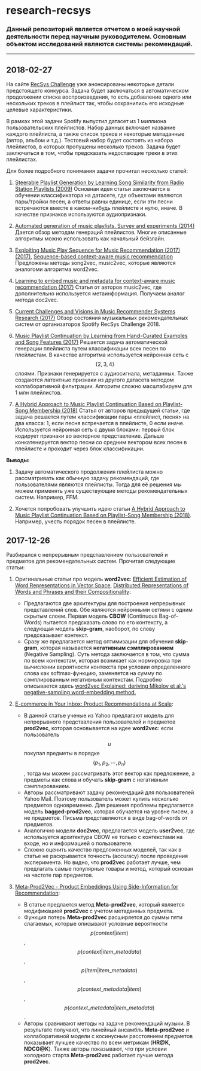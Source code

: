 # research-recsys

### Данный репозиторий является отчетом о моей научной деятельности перед научным руководителем. Основным объектом исследований являются **системы рекомендаций.**
---

## 2018-02-27

На сайте [RecSys Challenge](https://www.recsyschallenge.com/2018/) уже анонсированы некоторые детали предстоящего конкурса. Задача будет заключаться в автоматическом продолжении списка воспроизведения, то есть добавление одного или нескольких треков в плейлист так, чтобы сохранились его исходные целевые характеристики. 

В рамках этой задачи Spotify выпустил датасет из 1 миллиона пользовательских плейлистов. Набор данных включает название каждого плейлиста, а также список треков и некоторые метаданные (автор, альбом и т.д.). Тестовый набор будет состоять из набора плейлистов, в которых пропущены несколько треков. Задача будет заключаться в том, чтобы предсказать недостающие треки в этих плейлистах.

Для более подробного понимания задачи прочитал несколько статей:

1. [Steerable Playlist Generation by Learning Song Similarity from Radio Station Playlists (2009)](https://github.com/amirassov/research-recsys/tree/master/papers/https://github.com/amirassov/research-recsys/blob/master/papers/STEERABLE%20PLAYLIST%20GENERATION%20BY%20LEARNING%20SONG%20SIMILARITY%20FROM%20RADIO%20STATION%20PLAYLISTS%20(2009).pdf)
Основная идея статьи заключается в обучении классификатора на датасете, где объектами являются пары/тройки песен, а ответы равны единице, если эти песни встречаются вместе в каком-нибудь плейлисте и нулю, иначе. В качестве признаков используются аудиопризнаки. 

2. [Automated generation of music playlists. Survey and experiments (2014)](https://github.com/amirassov/research-recsys/blob/master/papers/Automated%20generation%20of%20music%20playlists.%20Survey%20and%20experiments%20(2014).pdf)
Дается обзор методам генераций плейлистов. Многие описанные алгоритмы можно использовать как начальный бейзлайн.

3. [Exploiting Music Play Sequence for Music Recommendation (2017) (2017)](https://github.com/amirassov/research-recsys/blob/master/papers/Exploiting%20Music%20Play%20Sequence%20for%20Music%20Recommendation%20(2017).pdf), [Sequence-based context-aware music recommendation](https://github.com/amirassov/research-recsys/blob/master/papers/Sequence-based%20context-aware%20music%20recommendation%20(2017).pdf)
Предложены методы song2vec, music2vec, которые являются аналогоми алгоритма word2vec.

4. [Learning to embed music and metadata for context-aware music recommendation (2017)](https://github.com/amirassov/research-recsys/blob/master/papers/Learning%20to%20embed%20music%20and%20metadata%20for%20context-aware%20music%20recommendation%20(2017).pdf)
Статья от авторов music2vec, где дополнительно используется метаинформация. Получаем аналог метода doc2vec.

5. [Current Challenges and Visions in Music Recommender Systems Research (2017)](https://github.com/amirassov/research-recsys/blob/master/papers/Current%20Challenges%20and%20Visions%20in%20Music%20Recommender%20Systems%20Research%20(2017).pdf)
Обзор состояния музыкальных рекомендательных систем от организаторов Spotify RecSys Challenge 2018.

6. [Music Playlist Continuation by Learning from Hand-Curated Examples and Song Features (2017)](https://github.com/amirassov/research-recsys/blob/master/papers/Music%20Playlist%20Continuation%20by%20Learning%20from%20Hand-Curated%20Examples%20and%20Song%20Features%20(2017).pdf)
Решается задача автоматической генерации плейлиста путем классификации всех песен по плейлистам. В качестве алгоритма используется нейронная сеть с $$\{2, 3, 4\}$$ слоями. Признаки генерируется с аудиосигнала, метаданных. Также создаются латентные признаки из другого датасета методом коллаборативной фильтрации. Алгоритм сложно масштабируем для 1 млн плейлистов. 

7. [A Hybrid Approach to Music Playlist Continuation Based on Playlist-Song Membership (2018)](https://github.com/amirassov/research-recsys/blob/master/papers/A%20Hybrid%20Approach%20to%20Music%20Playlist%20Continuation%20Based%20on%20Playlist-Song%20Membership%20(2018).pdf)
Статья от авторов предыдущей статьи, где задача решается путем классификации пары <плейлист, песня> на два класса: 1, если песня встречается в плейлисте, 0 если иначе. Используется нейронная сеть с двумя блоками: первый блок кодирует признаки во векторное представление. Дальше конкатенируется вектор песни со средним вектором всех песен в плейлисте и проходит через блок классификации.

**Выводы:**
1. Задачу автоматического продолжения плейлиста можно рассматривать как обычную задачу рекомендаций, где пользователями являются плейлисты. Тогда для её решения мы можем применять уже существующие методы рекомендательных систем. Например, FFM.

2. Хочется попробовать улучшить идею статьи [A Hybrid Approach to Music Playlist Continuation Based on Playlist-Song Membership (2018)](https://github.com/amirassov/research-recsys/blob/master/papers/A%20Hybrid%20Approach%20to%20Music%20Playlist%20Continuation%20Based%20on%20Playlist-Song%20Membership%20(2018).pdf). Например, учесть порядок песен в плейлисте.





## 2017-12-26

Разбирался с непрерывным представлением пользователей и предметов для рекомендательных систем. Прочитал следующие статьи:

1. Оригинальные статьи про модель **word2vec**: [Efficient Estimation of Word Representations in Vector Space](https://arxiv.org/abs/1301.3781), [Distributed Representations of Words and Phrases and their Compositionality](https://arxiv.org/abs/1310.4546):
    - Предлагаются две архитектуры для построения непрерывных представлений слов. Обе являются нейронными сетями с одним скрытым слоем. Первая модель **CBOW** (Continuous Bag-of-Words) пытается предсказать слово по его контексту, а следующая модель **skip-gram**, наоборот, по слову предсказывает контекст. 
    - Сразу же предлагается метод оптимизации для обучения **skip-gram**, которая называется **негативным сэмплированием** (Negative Sampling). Суть метода заключается в том, что сумма по всем контекстам, которая возникает как нормировка при вычислении вероятности контекста при условии определенного слова как softmax-функцию, заменяется на сумму по сэмплированным негативным контекстам. Подробно описывается здесь [word2vec Explained: deriving Mikolov et al.'s negative-sampling word-embedding method.
](https://arxiv.org/abs/1402.3722)

2. [E-commerce in Your Inbox: Product Recommendations at Scale](https://arxiv.org/abs/1606.07154):
	* В данной статье ученые из Yahoo предлагают модель для непрерывного представления пользователей и предметов **prod2vec**, которая основывается на идее **word2vec**: если пользователь $$u$$ покупал предметы в порядке $$(p_1, p_2, \cdots, p_n)$$, тогда мы можем рассматривать этот вектор как предложение, а предметы как слова и обучать **skip-gram** с негативным сэмплированием.
	* Авторы рассматривают задачу рекомендаций для пользователей Yahoo Mail. Поэтому пользователь может купить несколько предметов одновременно. Для решения проблемы предлагается модель **bagged-prod2vec**, которая обучается на уровне писем, а не предметов. Письма представляются в виде bag-of-words от предметов.
	* Аналогично модели **doc2vec**, предлагается модель **user2vec**, где используется архитектура CBOW не только с контекстами на входе, но и информацией о пользователе.
	* Сложно оценить качество предложенных моделей, так как в статье не раскрывается точность (accuracy) после проведения эксперимента. Но видно, что **prod2vec** работает лучше, чем предлагать самые популярные товары и метод, который основан на частоте пар предметов. 

3. [Meta-Prod2Vec - Product Embeddings Using Side-Information for Recommendation](https://arxiv.org/abs/1607.07326):
	* В статье предлается метод **Meta-prod2vec**, который является модификацией **prod2vec** с учетом метаданных предмета.
	* Функция потерь **Meta-prod2vec** расширяется до суммы пяти слагаемых, которые описывают условные вероятности $$p(context | item)$$, $$p(context | item\_metadata)$$, $$p (item | item\_metadata)$$, $$p (context\_metadata | item)$$, $$p (context\_metadata  | item\_metadata)$$.
	* Авторы сравнивают методы на задаче рекомендаций музыки. В результате получают, что линейный ансамбль **Meta-prod2vec** и коллаборативной модели с косинусным расстоянием предметов показывает лучшее качество по всем метрикам (**HR@K**, **NDCG@K**). Также авторы показывают, что при условии холодного старта **Meta-prod2vec** работает лучше метода **prod2vec**.
